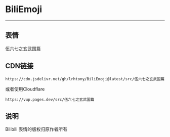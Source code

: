 # BiliEmoji
---
## 表情
伍六七之玄武国篇
## CDN链接
```
https://cdn.jsdelivr.net/gh/lrhtony/BiliEmoji@latest/src/伍六七之玄武国篇
```
或者使用Cloudflare
```
https://vup.pages.dev/src/伍六七之玄武国篇
```
## 说明
Bilibili 表情的版权归原作者所有
